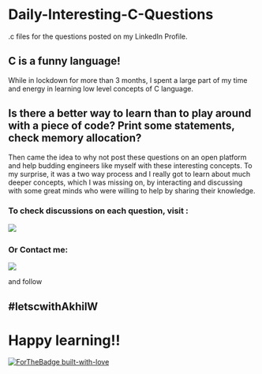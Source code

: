 # Daily-Interesting-C-Questions
.c files for the questions posted on my LinkedIn Profile.

## C is a funny language!

While in lockdown for more than 3 months, I spent a large part of my time and energy in learning low level concepts of C language. 
## Is there a better way to learn than to play around with a piece of code? Print some statements, check memory allocation?

Then came the idea to why not post these questions on an open platform and help budding engineers like myself with these interesting concepts. To my surprise, it was a two way process and I really got to learn about much deeper concepts, which I was missing on, by interacting and discussing with some great minds who were willing to help by sharing their knowledge.

### To check discussions on each question, visit :

[<img src="https://img.shields.io/badge/linkedin-%230077B5.svg?&style=for-the-badge&logo=linkedin&logoColor=white" />](https://www.linkedin.com/in/akhil-wadhwa/)&nbsp;

### Or Contact me:

[<img src="https://img.shields.io/badge/gmail-%23D14836.svg?&style=for-the-badge&logo=gmail&logoColor=white"/>](mailto:akhil.wadhwa@nyu.edu)



and follow

## #letscwithAkhilW 

# Happy learning!!

[![ForTheBadge built-with-love](http://ForTheBadge.com/images/badges/built-with-love.svg)](https://GitHub.com/akhil-wadhwa/)
